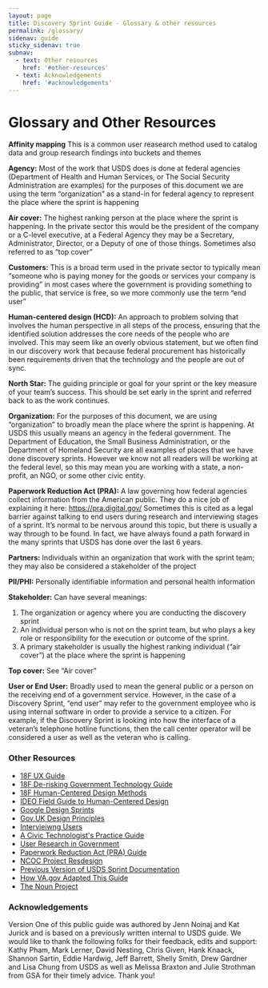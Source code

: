 ```yaml
---
layout: page
title: Discovery Sprint Guide - Glossary & other resources
permalink: /glossary/
sidenav: guide
sticky_sidenav: true
subnav:
  - text: Other resources
    href: '#other-resources'
  - text: Acknowledgements
    href: '#acknowledgements'
---
```


# Glossary and Other Resources

**Affinity mapping** This is a common user reasearch method used to catalog data and group research findings into buckets and themes

**Agency:** Most of the work that USDS does is done at federal agencies (Department of Health and Human Services, or The Social Security Administration are examples) for the purposes of this document we are using the term “organization” as a stand-in for federal agency to represent the place where the sprint is happening

**Air cover:** The highest ranking person at the place where the sprint is happening. In the private sector this would be the president of the company or a C-level executive, at a Federal Agency they may be a Secretary, Administrator, Director, or a Deputy of one of those things. Sometimes also referred to as “top cover”

**Customers:** This is a broad term used in the private sector to typically mean “someone who is paying money for the goods or services your company is providing” in most cases where the government is providing something to the public, that service is free, so we more commonly use the term “end user” 

**Human-centered design (HCD):** An approach to problem solving that involves the human perspective in all steps of the process, ensuring that the identified solution addresses the core needs of the people who are involved. This may seem like an overly obvious statement, but we often find in our discovery work that because federal procurement has historically been requirements driven that the technology and the people are out of sync. 

**North Star:** The guiding principle or goal for your sprint or the key measure of your team’s success. This should be set early in the sprint and referred back to as the work continues. 

**Organization:** For the purposes of this document, we are using “organization” to broadly mean the place where the sprint is happening. At USDS this usually means an agency in the federal government. The Department of Education, the Small Business Administration, or the Department of Homeland Security are all examples of places that we have done discovery sprints. However we know not all readers will be working at the federal level, so this may mean you are working with a state, a non-profit, an NGO, or some other civic entity.

**Paperwork Reduction Act (PRA):** A law governing how federal agencies collect information from the American public. They do a nice job of explaining it here: https://pra.digital.gov/  Sometimes this is cited as a legal barrier against talking to end users during research and interviewing stages of a sprint. It’s normal to be nervous around this topic, but there is usually a way through to be found. In fact, we have always found a path forward in the many sprints that USDS has done over the last 6 years.

**Partners:** Individuals within an organization that work with the sprint team; they may also be considered a stakeholder of the project

**PII/PHI:** Personally identifiable information and personal health information

**Stakeholder:** Can have several meanings:
1. The organization or agency where you are conducting the discovery sprint
2. An individual person who is not on the sprint team, but who plays a key role or responsibility for the execution or outcome of the sprint. 
3. A primary stakeholder is usually the highest ranking individual (“air cover”) at the place where the sprint is happening

**Top cover:** See “Air cover”

**User or End User:** Broadly used to mean the general public or a person on the receiving end of a government service. However, in the case of a Discovery Sprint, “end user” may refer to the government employee who is using internal software in order to provide a service to a citizen. For example, if the Discovery Sprint is looking into how the interface of a veteran’s telephone hotline functions, then the call center operator will be considered a user as well as the veteran who is calling.

### Other Resources
* <a href="https://ux-guide.18f.gov/" target="_blank">18F UX Guide</a>
* <a href="https://derisking-guide.18f.gov/" target="_blank">18F De-risking Government Technology Guide</a>
* <a href="https://methods.18f.gov/" target="_blank">18F Human-Centered Design Methods</a>
* <a href="https://www.designkit.org/" target="_blank">IDEO Field Guide to Human-Centered Design</a>
* <a href="https://www.gv.com/sprint/" target="_blank">Google Design Sprints</a>
* <a href="https://www.gov.uk/guidance/government-design-principles" target="_blank">Gov.UK Design Principles</a>
* <a href="https://rosenfeldmedia.com/books/interviewing-users/details/excerpts/" target="_blank">Intervieiwng Users</a>
* <a href="https://cydharrell.com/book//" target="_blank">A Civic Technologist's Practice Guide</a>
* <a href="https://medium.com/@ErieMeyer/user-research-is-not-illegal-uncle-sam-51f2f92a280a" target="_blank">User Research in Government</a>
* <a href="https://pra.digital.gov/" target="_blank">Paperwork Reduction Act (PRA) Guide</a>
* <a href="https://ncoc.org/project-redesign/" target="_blank">NCOC Project Resdesign</a>
* <a href="https://www.linkedin.com/pulse/government-discovery-sprint-playbook-how-lessons-learned-kathy-pham/" target="_blank">Previous Version of USDS Sprint Documentation</a>
* <a href="https://github.com/department-of-veterans-affairs/va.gov-team/blob/master/platform/research/discovery-sprints/how-to-run-discovery-sprint.md/" target="_blank">How VA.gov Adapted This Guide</a>
* <a href="https://thenounproject.com/" target="_blank">The Noun Project</a>

### Acknowledgements
Version One of this public guide was authored by Jenn Noinaj and Kat Jurick and is based on a previously written internal to USDS guide. We would like to thank the following folks for their feedback, edits and support: Kathy Pham, Mark Lerner, David Nesting, Chris Given, Hank Knaack, Shannon Sartin, Eddie Hardwig, Jeff Barrett, Shelly Smith, Drew Gardner and Lisa Chung from USDS as well as Melissa Braxton and Julie Strothman from GSA for their timely advice. Thank you!
